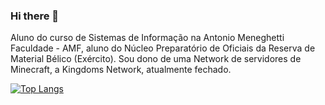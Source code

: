### Hi there 👋

Aluno do curso de Sistemas de Informação na Antonio Meneghetti Faculdade - AMF, aluno do Núcleo Preparatório de Oficiais da Reserva de Material Bélico (Exército). Sou dono de uma Network de servidores de Minecraft, a Kingdoms Network, atualmente fechado.

[![Top Langs](https://github-readme-stats.vercel.app/api/top-langs/?username=owYuriGG)](https://github.com/anuraghazra/github-readme-stats)


<!--
**owYuriGG/owYuriGG** is a ✨ _special_ ✨ repository because its `README.md` (this file) appears on your GitHub profile.

Here are some ideas to get you started:

- 🔭 I’m currently working on ...
- 🌱 I’m currently learning ...
- 👯 I’m looking to collaborate on ...
- 🤔 I’m looking for help with ...
- 💬 Ask me about ...
- 📫 How to reach me: ...
- 😄 Pronouns: ...
- ⚡ Fun fact: ...
-->
